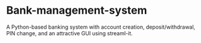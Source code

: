 # Bank-management-system
A Python-based banking system with account creation, deposit/withdrawal, PIN change, and an attractive GUI using streaml-it.
